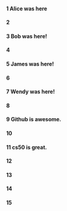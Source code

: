 #### 1 Alice was here
#### 2
#### 3 Bob was here!
#### 4
#### 5 James was here!
#### 6
#### 7 Wendy was here!
#### 8
#### 9 Github is awesome.
#### 10
#### 11 cs50 is great.
#### 12
#### 13
#### 14
#### 15
